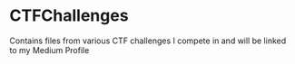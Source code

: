 # CTFChallenges
Contains files from various CTF challenges I compete in and will be linked to my Medium Profile
